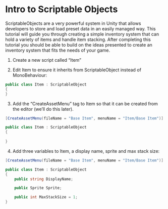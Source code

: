 # Intro to Scriptable Objects

ScriptableObjects are a very powerful system in Unity that allows developers to store and load preset data in an easily managed way. This tutorial will guide you through creating a simple inventory system that can hold a variety of items and handle item stacking. After completing this tutorial you should be able to build on the ideas presented to create an inventory system that fits the needs of your game.

1. Create a new script called “Item”

2. Edit Item to ensure it inherits from ScriptableObject instead of MonoBehaviour:
  
```csharp
public class Item : ScriptableObject
{
}
```

3. Add the “CreateAssetMenu” tag to Item so that it can be created from the editor (we’ll do this later).
```csharp
[CreateAssetMenu(fileName = "Base Item", menuName = "Item/Base Item")]

public class Item : ScriptableObject
{
    
}
```

4. Add three variables to Item, a display name, sprite and max stack size:
```csharp
[CreateAssetMenu(fileName = "Base Item", menuName = "Item/Base Item")]

public class Item : ScriptableObject
{
    public string DisplayName;

    public Sprite Sprite;

    public int MaxStackSize = 1;
}
```
